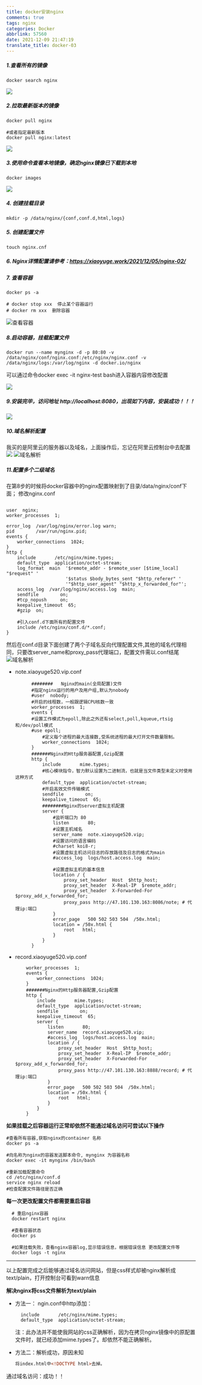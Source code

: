 ```yaml
---
title: docker安装nginx
comments: true
tags: nginx
categories: Docker
abbrlink: 57560
date: 2021-12-09 21:47:19
translate_title: docker-03
---
```

##### 1.查看所有的镜像
```shell
docker search nginx
```
![](./docker-nginx/1.png)
##### 2.拉取最新版本的镜像
```shell
docker pull nginx

#或者指定最新版本
docker pull nginx:latest
```
![](./docker-nginx/2.png)

##### 3.使用命令查看本地镜像，确定nginx镜像已下载到本地
```shell
docker images
```
![](./docker-nginx/3.png)
##### 4. 创建挂载目录
```shell
mkdir -p /data/nginx/{conf,conf.d,html,logs}
```
##### 5. 创建配置文件
```shell
touch nginx.cnf
```
##### 6. Nginx详情配置请参考：https://xiaoyuge.work/2021/12/05/nginx-02/

##### 7. 查看容器
```shell
docker ps -a

# docker stop xxx  停止某个容器运行
# docker rm xxx  删除容器
```
![查看容器](./docker-nginx/6.png)
##### 8.启动容器，挂载配置文件
```shell
docker run --name mynginx -d -p 80:80 -v /data/nginx/conf/nginx.conf:/etc/nginx/nginx.conf -v /data/nginx/logs:/var/log/nginx -d docker.io/nginx
```
可以通过命令docker exec -it nginx-test bash进入容器内容修改配置

![](./docker-nginx/4.png)
##### 9.安装完毕，访问地址 http://localhost:8080，出现如下内容，安装成功！！！
![](./docker-nginx/5.png)

##### 10.域名解析配置
我买的是阿里云的服务器以及域名，上面操作后，忘记在阿里云控制台中去配置
![](./docker-nginx/7.png)
![域名解析](./docker-nginx/8.png)

##### 11.配置多个二级域名
在第8步的时候将docker容器中的nginx配置映射到了目录/data/nginx/conf下面；
修改nginx.conf
```text

user  nginx;
worker_processes  1;

error_log  /var/log/nginx/error.log warn;
pid        /var/run/nginx.pid;
events {
    worker_connections  1024;
}
http {
    include       /etc/nginx/mime.types;
    default_type  application/octet-stream;
    log_format  main  '$remote_addr - $remote_user [$time_local] "$request" '
                      '$status $body_bytes_sent "$http_referer" '
                      '"$http_user_agent" "$http_x_forwarded_for"';
    access_log  /var/log/nginx/access.log  main;
    sendfile        on;
    #tcp_nopush     on;
    keepalive_timeout  65;
    #gzip  on;
    
    #引入conf.d下面所有的配置文件
    include /etc/nginx/conf.d/*.conf;
}
```
然后在conf.d目录下面创建了两个子域名反向代理配置文件,其他的域名代理相同，只要改server_name和proxy_pass代理端口，配置文件需以.conf结尾
![域名解析](./docker-nginx/8.png)
- note.xiaoyuge520.vip.conf
  ```text
        ########   Nginx的main(全局配置)文件
        #指定nginx运行的用户及用户组,默认为nobody
        #user  nobody;
        #开启的线程数，一般跟逻辑CPU核数一致
        worker_processes  1;
        events {
        #设置工作模式为epoll,除此之外还有select,poll,kqueue,rtsig和/dev/poll模式
        #use epoll;
            #定义每个进程的最大连接数,受系统进程的最大打开文件数量限制。
            worker_connections  1024;
        }
        #######Nginx的Http服务器配置,Gzip配置
        http {
            include       mime.types;
            #核心模块指令，智力默认设置为二进制流，也就是当文件类型未定义时使用这种方式
            default_type  application/octet-stream;
            #开启高效文件传输模式
            sendfile        on;
            keepalive_timeout  65;
            ########Nginx的server虚拟主机配置
            server {
                #监听端口为 80
                listen       80;
                #设置主机域名
                server_name  note.xiaoyuge520.vip;
                #设置访问的语言编码
                #charset koi8-r;
                #设置虚拟主机访问日志的存放路径及日志的格式为main
                #access_log  logs/host.access.log  main;
        
                #设置虚拟主机的基本信息
                location / {
                    proxy_set_header  Host  $http_host;
                    proxy_set_header  X-Real-IP  $remote_addr;
                    proxy_set_header  X-Forwarded-For $proxy_add_x_forwarded_for;
                    proxy_pass http://47.101.130.163:8086/note; # 代理ip:端口
                }
                error_page   500 502 503 504  /50x.html;
                location = /50x.html {
                    root   html;
                }
            }
        }
    ```
  
- record.xiaoyuge520.vip.conf
    ```text
        worker_processes  1;
        events {
            worker_connections  1024;
        }
        #######Nginx的Http服务器配置,Gzip配置
        http {
            include       mime.types;
            default_type  application/octet-stream;
            sendfile        on;
            keepalive_timeout  65;
            server {
                listen       80;
                server_name  record.xiaoyuge520.vip;
                #access_log  logs/host.access.log  main;
                location / {
                    proxy_set_header  Host  $http_host;
                    proxy_set_header  X-Real-IP  $remote_addr;
                    proxy_set_header  X-Forwarded-For $proxy_add_x_forwarded_for;
                    proxy_pass http://47.101.130.163:8888/record; # 代理ip:端口
                }
                error_page   500 502 503 504  /50x.html;
                location = /50x.html {
                    root   html;
                }
            }
        }
    ```
  
**如果挂载之后容器运行正常却依然不能通过域名访问可尝试以下操作**
  ```shell
  #查看所有容器,获取nginx的container 名称
  docker ps -a
  
  #向名称为nginx的容器发送脚本命令, mynginx 为容器名称
  docker exec -it mynginx /bin/bash
  
  #重新加载配置命令
  cd /etc/nginx/conf.d
  service nginx reload
  #检查配置文件路径是否正确
  ```
  
**每一次更改配置文件都需要重启容器**
  ```shell
    # 重启nginx容器
    docker restart nginx 
  
    #查看容器状态
    docker ps
  
    #如果挂载失败，查看nginx容器log,显示错误信息，根据错误信息 更改配置文件等
    docker logs -t nginx
  ```
---

以上配置完成之后能够通过域名访问网站，但是css样式却被nginx解析成text/plain，打开控制台可看到warn信息

**解决nginx将css文件解析为text/plain**
- 方法一： ngin.conf中http添加：
  ```text
    include       /etc/nginx/mime.types;
    default_type  application/octet-stream;
  ```
  注：此办法并不能使我网站的css正确解析，因为在拷贝nginx镜像中的原配置文件时，就已经添加mime.types了。却依然不能正确解析。

- 方法二：解析成功，原因未知
  ```html
  将index.html中<!DOCTYPE html>去掉。
  ```
通过域名访问：成功！！
